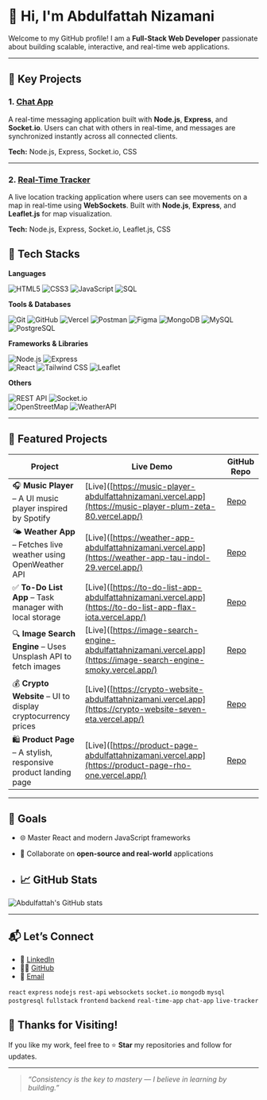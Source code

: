 # 👋 Hi, I'm Abdulfattah Nizamani

Welcome to my GitHub profile! I am a **Full-Stack Web Developer** passionate about building scalable, interactive, and real-time web applications.

---


## 🚀 Key Projects

### 1. [Chat App](https://github.com/fattahniz/chatApp.git)
A real-time messaging application built with **Node.js**, **Express**, and **Socket.io**. Users can chat with others in real-time, and messages are synchronized instantly across all connected clients.

**Tech:** Node.js, Express, Socket.io, CSS

---

### 2. [Real-Time Tracker](https://github.com/fattahniz/realtime_tracker.git)
A live location tracking application where users can see movements on a map in real-time using **WebSockets**. Built with **Node.js**, **Express**, and **Leaflet.js** for map visualization.

**Tech:** Node.js, Express, Socket.io, Leaflet.js, CSS


## 🚀 Tech Stacks

  **Languages**

![HTML5](https://img.shields.io/badge/HTML5-e34c26?style=flat&logo=html5&logoColor=white)
![CSS3](https://img.shields.io/badge/CSS3-264de4?style=flat&logo=css3&logoColor=white)
![JavaScript](https://img.shields.io/badge/JavaScript-F7DF1E?style=flat&logo=javascript&logoColor=black)
![SQL](https://img.shields.io/badge/SQL-003B57?style=flat&logo=sqlite&logoColor=white)

   **Tools & Databases**
   
![Git](https://img.shields.io/badge/Git-F05032?style=flat&logo=git&logoColor=white)
![GitHub](https://img.shields.io/badge/GitHub-181717?style=flat&logo=github)
![Vercel](https://img.shields.io/badge/Vercel-000000?style=flat&logo=vercel&logoColor=white)
![Postman](https://img.shields.io/badge/Postman-FF6C37?style=flat&logo=postman&logoColor=white)
![Figma](https://img.shields.io/badge/Figma-F24E1E?style=flat&logo=figma&logoColor=white)
![MongoDB](https://img.shields.io/badge/MongoDB-47A248?style=flat&logo=mongodb&logoColor=white)
![MySQL](https://img.shields.io/badge/MySQL-4479A1?style=flat&logo=mysql&logoColor=white)
![PostgreSQL](https://img.shields.io/badge/PostgreSQL-336791?style=flat&logo=postgresql&logoColor=white)

   **Frameworks & Libraries**
   
![Node.js](https://img.shields.io/badge/Node.js-339933?style=flat&logo=node.js&logoColor=white)
![Express](https://img.shields.io/badge/Express-000000?style=flat&logo=express&logoColor=white)   
![React](https://img.shields.io/badge/React-61DAFB?style=flat&logo=react&logoColor=black)
![Tailwind CSS](https://img.shields.io/badge/Tailwind_CSS-38B2AC?style=flat&logo=tailwind-css&logoColor=white)
![Leaflet](https://img.shields.io/badge/Leaflet-4D9931?style=flat&logo=leaflet&logoColor=white)

   **Others**
   
![REST API](https://img.shields.io/badge/REST_API-FF6C37?style=flat&logo=postman&logoColor=white)
![Socket.io](https://img.shields.io/badge/Socket.io-010101?style=flat&logo=socket.io&logoColor=white)   
![OpenStreetMap](https://img.shields.io/badge/OpenStreetMap-7AB800?style=flat&logo=openstreetmap&logoColor=white)
![WeatherAPI](https://img.shields.io/badge/WeatherAPI-00ADEF?style=flat&logo=weatherapi&logoColor=white)

 
---

## 📂 Featured Projects

| Project | Live Demo | GitHub Repo |
|--------|------------|-------------|
| 🎧 **Music Player** – A UI music player inspired by Spotify | [Live]([https://music-player-abdulfattahnizamani.vercel.app](https://music-player-plum-zeta-80.vercel.app/) | [Repo](https://github.com/abdulfattahnizamani/music-player) |
| 🌤️ **Weather App** – Fetches live weather using OpenWeather API | [Live]([https://weather-app-abdulfattahnizamani.vercel.app](https://weather-app-tau-indol-29.vercel.app/) | [Repo](https://github.com/abdulfattahnizamani/weather-app) |
| ✅ **To-Do List App** – Task manager with local storage | [Live]([https://to-do-list-app-abdulfattahnizamani.vercel.app](https://to-do-list-app-flax-iota.vercel.app/) | [Repo](https://github.com/abdulfattahnizamani/to-do-list-app) |
| 🔍 **Image Search Engine** – Uses Unsplash API to fetch images | [Live]([https://image-search-engine-abdulfattahnizamani.vercel.app](https://image-search-engine-smoky.vercel.app/) | [Repo](https://github.com/abdulfattahnizamani/image-search-engine) |
| 💰 **Crypto Website** – UI to display cryptocurrency prices | [Live]([https://crypto-website-abdulfattahnizamani.vercel.app](https://crypto-website-seven-eta.vercel.app/) | [Repo](https://github.com/abdulfattahnizamani/crypto-website) |
| 🛍️ **Product Page** – A stylish, responsive product landing page | [Live]([https://product-page-abdulfattahnizamani.vercel.app](https://product-page-rho-one.vercel.app/) | [Repo](https://github.com/abdulfattahnizamani/product-page) |

---

## 🎯 Goals

- 🌐 Master React and modern JavaScript frameworks
- 🤝 Collaborate on **open-source and real-world** applications

- ## 📈 GitHub Stats

![Abdulfattah's GitHub stats](https://github-readme-stats.vercel.app/api?username=fattahniz&show_icons=true&theme=radical)

---

## 📬 Let’s Connect

- 💼 [LinkedIn](https://linkedin.com/in/fattahniz)
- 🧑‍💻 [GitHub](https://github.com/fattahniz)
- 📩 [Email](https://mail.google.com/mail/?view=cm&fs=1&to=abdulfattahnizamani266@gmail.com)



`react` `express` `nodejs` `rest-api` `websockets` `socket.io` `mongodb` `mysql` `postgresql` `fullstack` `frontend` `backend` `real-time-app` `chat-app` `live-tracker`


## 🙌 Thanks for Visiting!

If you like my work, feel free to ⭐ **Star** my repositories and follow for updates.

---

> *“Consistency is the key to mastery — I believe in learning by building.”*

